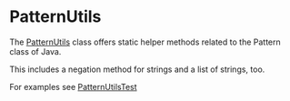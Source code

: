 # PatternUtils #

The [PatternUtils](http://code.google.com/p/utils-apl-derived/source/browse/trunk/utils-apl-derived/src/main/java/org/omnaest/utils/pattern/PatternUtils.java?spec=svn219&r=219) class offers static helper methods related to the Pattern class of Java.

This includes a negation method for strings and a list of strings, too.

For examples see [PatternUtilsTest](http://code.google.com/p/utils-apl-derived/source/browse/trunk/utils-apl-derived/src/test/java/org/omnaest/utils/pattern/PatternUtilsTest.java?spec=svn219&r=219)